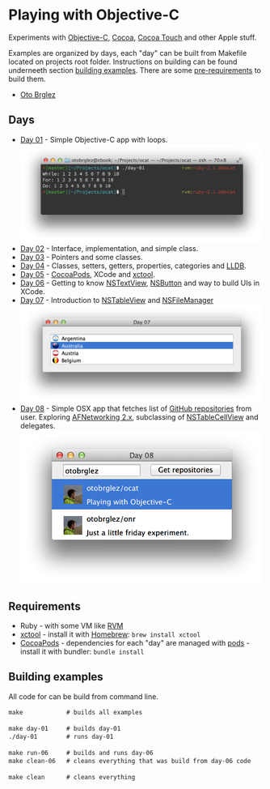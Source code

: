 # Playing with Objective-C

Experiments with [Objective-C](https://developer.apple.com/library/mac/documentation/cocoa/conceptual/ProgrammingWithObjectiveC/Introduction/Introduction.html), [Cocoa](https://developer.apple.com/technologies/mac/cocoa.html), [Cocoa Touch](https://developer.apple.com/technologies/ios/cocoa-touch.html) and other Apple stuff.

Examples are organized by days, each "day" can be built from Makefile located on projects root folder. Instructions on building can be found underneeth section [building examples](#building-examples). There are some [pre-requirements](#requirements) to build them.

- [Oto Brglez](https://github.com/otobrglez)

## Days

- [Day 01](src/01) - Simple Objective-C app with loops.
![day-01](shots/day-01.png)
- [Day 02](src/02) - Interface, implementation, and simple class.
- [Day 03](src/03) - Pointers and some classes.
- [Day 04](src/04) - Classes, setters, getters, properties, categories and [LLDB][LLDB].
- [Day 05](src/05) - [CocoaPods](http://cocoapods.org/), XCode and [xctool](https://github.com/facebook/xctool).
- [Day 06](src/06) - Getting to know [NSTextView](), [NSButton][NSButton] and way to build UIs in XCode.
- [Day 07](src/07) - Introduction to [NSTableView][NSTableView] and [NSFileManager][NSFileManager]
![day-07](shots/day-07.png)
- [Day 08](src/08) - Simple OSX app that fetches list of [GitHub repositories](https://developer.github.com/v3/repos/#list-user-repositories) from user. Exploring [AFNetworking 2.x][AFNetworking], subclassing of [NSTableCellView][NSTableCellView] and delegates.
![day-08](shots/day-08.png)

## Requirements

- Ruby - with some VM like [RVM](https://rvm.io/)
- [xctool](https://github.com/facebook/xctool) - install it with [Homebrew](http://brew.sh/): ```brew install xctool```
- [CocoaPods](http://cocoapods.org/) - dependencies for each "day" are managed with [pods](http://guides.cocoapods.org/using/using-cocoapods.html) - install it with bundler: ```bundle install```

## Building examples

All code for can be build from command line.

```
make            # builds all examples

make day-01     # builds day-01
./day-01        # runs day-01

make run-06     # builds and runs day-06
make clean-06   # cleans everything that was build from day-06 code

make clean      # cleans everything
```

[NSTextView]: https://developer.apple.com/library/mac/documentation/Cocoa/Reference/ApplicationKit/Classes/NSTextView_Class/Reference/Reference.html
[NSTableCellView]: https://developer.apple.com/library/mac/documentation/cocoa/reference/NSTableCellView_Class/Reference/Reference.html
[NSButton]: https://developer.apple.com/library/mac/documentation/Cocoa/Reference/ApplicationKit/Classes/NSButton_Class/Reference/Reference.html
[NSFileManager]: https://developer.apple.com/library/mac/documentation/cocoa/reference/foundation/classes/nsfilemanager_class/reference/reference.html
[NSTableView]: https://developer.apple.com/library/mac/documentation/Cocoa/Reference/ApplicationKit/Classes/NSTableView_Class/Reference/Reference.html
[LLDB]: https://developer.apple.com/library/mac/documentation/IDEs/Conceptual/gdb_to_lldb_transition_guide/document/lldb-command-examples.html
[AFNetworking]: https://github.com/AFNetworking/AFNetworking
